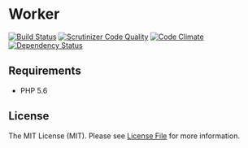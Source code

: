 # Worker

[![Build Status](https://travis-ci.org/tbreuss/worker.svg?branch=master)](https://travis-ci.org/tbreuss/worker)
[![Scrutinizer Code Quality](https://scrutinizer-ci.com/g/tbreuss/worker/badges/quality-score.png?b=master)](https://scrutinizer-ci.com/g/tbreuss/worker/?branch=master)
[![Code Climate](https://codeclimate.com/github/tbreuss/worker/badges/gpa.svg)](https://codeclimate.com/github/tbreuss/worker)
[![Dependency Status](https://www.versioneye.com/user/projects/58723da74054380036ed76d9/badge.svg?style=flat-square)](https://www.versioneye.com/user/projects/58723da74054380036ed76d9)

## Requirements

* PHP 5.6

## License

The MIT License (MIT). Please see [License File](LICENSE) for more information.
